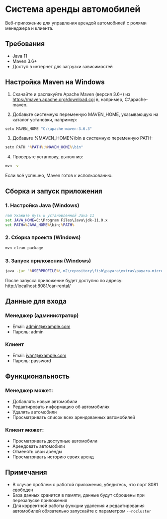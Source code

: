 # Система аренды автомобилей

Веб-приложение для управления арендой автомобилей с ролями менеджера и клиента.

## Требования

- Java 11
- Maven 3.6+
- Доступ в интернет для загрузки зависимостей

## Настройка Maven на Windows

1. Скачайте и распакуйте Apache Maven (версия 3.6+) из https://maven.apache.org/download.cgi в, например, C:\apache-maven.

2. Добавьте системную переменную MAVEN_HOME, указывающую на каталог установки, например:

```cmd
setx MAVEN_HOME "C:\apache-maven-3.6.3"
```

3. Добавьте %MAVEN_HOME%\bin в системную переменную PATH:

```cmd
setx PATH "%PATH%;%MAVEN_HOME%\bin"
```

4. Проверьте установку, выполнив:

```cmd
mvn -v
```

Если всё успешно, Maven готов к использованию.

## Сборка и запуск приложения

### 1. Настройка Java (Windows)

```cmd
rem Укажите путь к установленной Java 11
set JAVA_HOME=C:\Program Files\Java\jdk-11.0.x
set PATH=%JAVA_HOME%\bin;%PATH%
```

### 2. Сборка проекта (Windows)

```cmd
mvn clean package
```

### 3. Запуск приложения (Windows)

```cmd
java -jar "%USERPROFILE%\.m2\repository\fish\payara\extras\payara-micro\5.2022.2\payara-micro-5.2022.2.jar" --deploy target\car-rental.war --contextroot /car-rental --port 8081 --nocluster
```

После запуска приложение будет доступно по адресу:
http://localhost:8081/car-rental/

## Данные для входа

### Менеджер (администратор)
- Email: admin@example.com
- Пароль: admin

### Клиент
- Email: ivan@example.com
- Пароль: password

## Функциональность

### Менеджер может:
- Добавлять новые автомобили
- Редактировать информацию об автомобилях
- Удалять автомобили
- Просматривать список всех арендованных автомобилей

### Клиент может:
- Просматривать доступные автомобили
- Арендовать автомобили
- Отменять свои аренды
- Просматривать историю своих аренд

## Примечания

- В случае проблем с работой приложения, убедитесь, что порт 8081 свободен
- База данных хранится в памяти, данные будут сброшены при перезапуске приложения
- Для корректной работы функции удаления и редактирования автомобилей обязательно запускайте с параметром `--nocluster` 